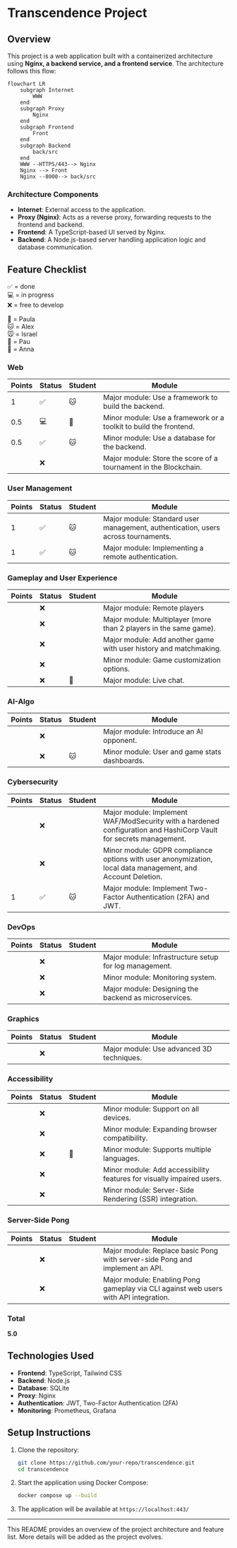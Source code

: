 # Transcendence Project

## Overview
This project is a web application built with a containerized architecture using **Nginx, a backend service, and a frontend service**. The architecture follows this flow:

```mermaid
flowchart LR
    subgraph Internet
        WWW
    end
    subgraph Proxy
        Nginx
    end
    subgraph Frontend
        Front
    end
    subgraph Backend
        back/src
    end
    WWW --HTTPS/443--> Nginx
    Nginx --> Front
    Nginx --8000--> back/src   
```

### **Architecture Components**
- **Internet**: External access to the application.
- **Proxy (Nginx)**: Acts as a reverse proxy, forwarding requests to the frontend and backend.
- **Frontend**: A TypeScript-based UI served by Nginx.
- **Backend**: A Node.js-based server handling application logic and database communication.

## **Feature Checklist**
✅ = done  
💻 = in progress  
❌ = free to develop  

🐶 = Paula  
🐱 = Alex  
🐭 = Israel  
🐹 = Pau  
🐰 = Anna  

### Web  
| Points | Status | Student | Module |
|--------|--------|----------|--------|
| 1      | ✅     | 🐱       | Major module: Use a framework to build the backend. |
| 0.5    | 💻     | 🐶       | Minor module: Use a framework or a toolkit to build the frontend. |
| 0.5    | ✅     | 🐱       | Minor module: Use a database for the backend. |
|        | ❌     |          | Major module: Store the score of a tournament in the Blockchain. |

### User Management  
| Points | Status | Student | Module |
|--------|--------|----------|--------|
| 1      | ✅     | 🐱        | Major module: Standard user management, authentication, users across tournaments. |
| 1      | ✅     | 🐱        | Major module: Implementing a remote authentication. |

### Gameplay and User Experience  
| Points | Status | Student |Module |
|--------|--------|----------|-------|
|        | ❌     |          |Major module: Remote players |
|        | ❌     |          |Major module: Multiplayer (more than 2 players in the same game). |
|        | ❌     |          |Major module: Add another game with user history and matchmaking. |
|        | ❌     |          |Minor module: Game customization options. |
|        | ❌     |🐰        |Major module: Live chat. |

### AI-Algo  
| Points | Status | Student | Module |
|--------|--------|----------|--------|
|        | ❌     |          | Major module: Introduce an AI opponent. |
|        | ❌     | 🐱       | Minor module: User and game stats dashboards. |

### Cybersecurity  
| Points | Status | Student |Module |
|--------|--------|----------|-------|
|        | ❌     |           | Major module: Implement WAF/ModSecurity with a hardened configuration and HashiCorp Vault for secrets management. |
|        | ❌     |           |Minor module: GDPR compliance options with user anonymization, local data management, and Account Deletion. |
| 1      | ✅     | 🐱        |Major module: Implement Two-Factor Authentication (2FA) and JWT. |

### DevOps  
| Points | Status | Student | Module |
|--------|--------|----------|--------|
|        | ❌     |          | Major module: Infrastructure setup for log management. |
|        | ❌     |          | Minor module: Monitoring system. |
|        | ❌     |          | Major module: Designing the backend as microservices. |

### Graphics  
| Points | Status | Student | Module |
|--------|--------|----------|--------|
|        | ❌     |           | Major module: Use advanced 3D techniques. |

### Accessibility  
| Points | Status | Student | Module |
|--------|--------|----------|--------|
|        | ❌     |           | Minor module: Support on all devices. |
|        | ❌     |           | Minor module: Expanding browser compatibility. |
|        | ❌     |  🐰       | Minor module: Supports multiple languages. |
|        | ❌     |           | Minor module: Add accessibility features for visually impaired users. |
|        | ❌     |           | Minor module: Server-Side Rendering (SSR) integration. |

### Server-Side Pong  
| Points | Status | Student | Module |
|--------|--------|----------|--------|
|        | ❌     |          | Major module: Replace basic Pong with server-side Pong and implement an API. |
|        | ❌     |         | Major module: Enabling Pong gameplay via CLI against web users with API integration. |

### **Total**  
**5.0**  



## **Technologies Used**
- **Frontend**: TypeScript, Tailwind CSS
- **Backend**: Node.js
- **Database**: SQLite
- **Proxy**: Nginx
- **Authentication**: JWT, Two-Factor Authentication (2FA)
- **Monitoring**: Prometheus, Grafana

## **Setup Instructions**
1. Clone the repository:
   ```sh
   git clone https://github.com/your-repo/transcendence.git
   cd transcendence
   ```
2. Start the application using Docker Compose:
   ```sh
   docker compose up --build
   ```
3. The application will be available at `https://localhost:443/`

---

This README provides an overview of the project architecture and feature list. More details will be added as the project evolves.


